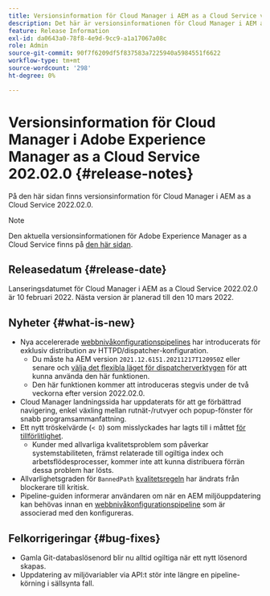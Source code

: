 ```yaml
---
title: Versionsinformation för Cloud Manager i AEM as a Cloud Service version 2022.02.0
description: Det här är versionsinformationen för Cloud Manager i AEM as a Cloud Service version 2022.02.0.
feature: Release Information
exl-id: da0643a0-78f8-4e9d-9cc9-a1a17067a08c
role: Admin
source-git-commit: 90f7f6209df5f837583a7225940a5984551f6622
workflow-type: tm+mt
source-wordcount: '298'
ht-degree: 0%

---
```


# Versionsinformation för Cloud Manager i Adobe Experience Manager as a Cloud Service 202.02.0 {#release-notes}

På den här sidan finns versionsinformation för Cloud Manager i AEM as a Cloud Service 2022.02.0.

>[!NOTE]
>
>Den aktuella versionsinformationen för Adobe Experience Manager as a Cloud Service finns på [den här sidan](/help/release-notes/release-notes-cloud/release-notes-current.md).

## Releasedatum {#release-date}

Lanseringsdatumet för Cloud Manager i AEM as a Cloud Service 2022.02.0 är 10 februari 2022. Nästa version är planerad till den 10 mars 2022.

## Nyheter {#what-is-new}

* Nya accelererade [webbnivåkonfigurationspipelines](/help/implementing/cloud-manager/configuring-pipelines/introduction-ci-cd-pipelines.md#web-tier-config-pipelines) har introducerats för exklusiv distribution av HTTPD/dispatcher-konfiguration.
   * Du måste ha AEM version `2021.12.6151.20211217T120950Z` eller senare och [välja det flexibla läget för dispatcherverktygen](/help/implementing/dispatcher/disp-overview.md#validation-debug) för att kunna använda den här funktionen.
   * Den här funktionen kommer att introduceras stegvis under de två veckorna efter version 2022.02.0.
* Cloud Manager landningssida har uppdaterats för att ge förbättrad navigering, enkel växling mellan rutnät-/rutvyer och popup-fönster för snabb programsammanfattning.
* Ett nytt tröskelvärde (`< D`) som misslyckades har lagts till i måttet [för tillförlitlighet](/help/implementing/cloud-manager/code-quality-testing.md#understanding-code-quality-rules).
   * Kunder med allvarliga kvalitetsproblem som påverkar systemstabiliteten, främst relaterade till ogiltiga index och arbetsflödesprocesser, kommer inte att kunna distribuera förrän dessa problem har lösts.
* Allvarlighetsgraden för `BannedPath` [kvalitetsregeln](/help/implementing/cloud-manager/code-quality-testing.md#understanding-code-quality-rules) har ändrats från blockerare till kritisk.
* Pipeline-guiden informerar användaren om när en AEM miljöuppdatering kan behövas innan en [webbnivåkonfigurationspipeline](/help/implementing/cloud-manager/configuring-pipelines/introduction-ci-cd-pipelines.md#web-tier-config-pipelines) som är associerad med den konfigureras.

## Felkorrigeringar {#bug-fixes}

* Gamla Git-databaslösenord blir nu alltid ogiltiga när ett nytt lösenord skapas.
* Uppdatering av miljövariabler via API:t stör inte längre en pipeline-körning i sällsynta fall.
